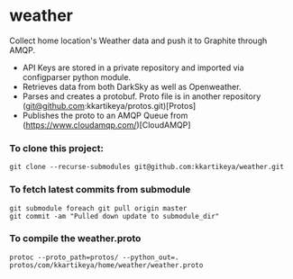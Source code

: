 # weather
Collect home location's Weather data and push it to Graphite through AMQP. 

* API Keys are stored in a private repository and imported via configparser python module.
* Retrieves data from both DarkSky as well as Openweather. 
* Parses and creates a protobuf. Proto file is in another repository (git@github.com:kkartikeya/protos.git)[Protos]
* Publishes the proto to an AMQP Queue from (https://www.cloudamqp.com/)[CloudAMQP]








### To clone this project:
```
git clone --recurse-submodules git@github.com:kkartikeya/weather.git
```

### To fetch latest commits from submodule
```
git submodule foreach git pull origin master
git commit -am "Pulled down update to submodule_dir"
```

### To compile the weather.proto
```
protoc --proto_path=protos/ --python_out=. protos/com/kkartikeya/home/weather/weather.proto 
```



